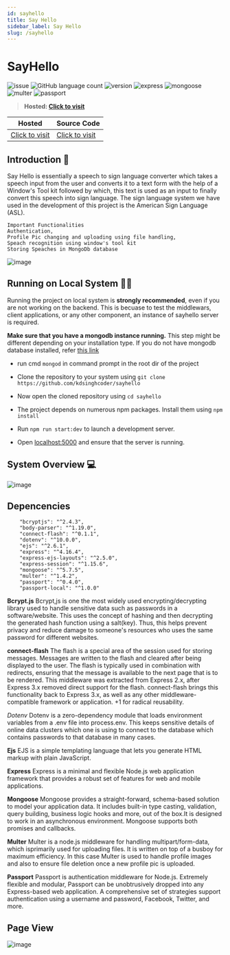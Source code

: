```yaml
---
id: sayhello
title: Say Hello
sidebar_label: Say Hello
slug: /sayhello
---
```


# SayHello
![issue](https://img.shields.io/github/issues/kdsinghcoder/sayhello)
![GitHub language count](https://img.shields.io/github/languages/count/kdsinghcoder/sayhello)
![version](https://img.shields.io/github/package-json/v/kdsinghcoder/sayhello)
![express](https://img.shields.io/github/package-json/dependency-version/kdsinghcoder/sayhello/express)
![mongoose](https://img.shields.io/github/package-json/dependency-version/kdsinghcoder/sayhello/mongoose)
![multer](https://img.shields.io/github/package-json/dependency-version/kdsinghcoder/sayhello/multer)
![passport](https://img.shields.io/github/package-json/dependency-version/kdsinghcoder/sayhello/passport)

> **Hosted: [Click to visit](sa-yhello.herokuapp.com/)**

| Hosted | Source Code |
| ------ | ----------- |
| [Click to visit](https://sa-yhello.herokuapp.com/) | [Click to visit](https://github.com/kdsinghcoder/sayhello/) |


## Introduction 👋

Say Hello is essentially a speech to sign language converter which takes a speech input from the user and converts it to a text form with the help of a Window's Tool kit followed by which, this text is used as an input to finally convert this speech into sign language. The sign language system we have used in the development of this project is the American Sign Language (ASL).

```
Important Functionalities
Authentication,
Profile Pic changing and uploading using file handling,
Speach recognition using window's tool kit
Storing Speaches in MongoDb database
```

![image](https://user-images.githubusercontent.com/50829119/120904541-69469b00-c66a-11eb-861b-1816362818cc.png)

## Running on Local System 🏃‍♀️

Running the project on local system is **strongly recommended**, even if you are not working on the backend. This is becuase to test the middlewars, client applications, or any other component, an instance of sayhello server is required.

 **Make sure that you have a mongodb instance running.** This step might be different depending on your installation type. If you do not have mongodb database installed, refer [this link](https://docs.mongodb.com/manual/administration/install-community/)

- run cmd `mongod` in command prompt in the root dir of the project 

- Clone the repository to your system using `git clone https://github.com/kdsinghcoder/sayhello`
- Now open the cloned repository using `cd sayhello`
- The project depends on numerous npm packages. Install them using  `npm install`
- Run `npm run start:dev` to launch a development server.
- Open [localhost:5000](http://localhost:5000) and ensure that the server is running.

## System Overview 💻
![image](https://user-images.githubusercontent.com/50829119/123988201-70509700-d9e5-11eb-9def-7f254d6a2a34.png)


## Depencencies 
```
    "bcryptjs": "^2.4.3",
    "body-parser": "^1.19.0",
    "connect-flash": "^0.1.1",
    "dotenv": "^10.0.0",
    "ejs": "^2.6.1",
    "express": "^4.16.4",
    "express-ejs-layouts": "^2.5.0",
    "express-session": "^1.15.6",
    "mongoose": "^5.7.5",
    "multer": "^1.4.2",
    "passport": "^0.4.0",
    "passport-local": "^1.0.0"
```

**Bcrypt.js**
Bcrypt,js is one the most widely used encrypting/decrypting library used to handle sensitive data such as passwords in a software/website. This uses the concept of hashing and then decrypting the generated hash function using a salt(key). Thus, this helps prevent privacy and reduce damage to someone's resources who uses the same password for different websites.

**connect-flash**
The flash is a special area of the session used for storing messages. Messages are written to the flash and cleared after being displayed to the user. The flash is
typically used in combination with redirects, ensuring that the message is available to the next page that is to be rendered. This middleware was extracted from Express 2.x, after Express 3.x removed direct support for the flash. connect-flash brings this functionality back to Express 3.x, as well as any other middleware-compatible framework or
application. +1 for radical reusability.

*Dotenv*
Dotenv is a zero-dependency module that loads environment variables from a .env file into process.env. This keeps sensitive details of online data clusters which one is using to connect to the database which contains passwords to that database in many cases.

**Ejs**
EJS is a simple templating language that lets you generate HTML markup with plain JavaScript.

**Express**
Express is a minimal and flexible Node.js web application framework that provides a robust set of features for web and mobile applications.

**Mongoose**
Mongoose provides a straight-forward, schema-based solution to model your application data. It includes built-in type casting, validation, query building, business logic hooks and more, out of the box.It is designed to work in an asynchronous environment. Mongoose supports both promises and callbacks. 

**Multer**
Multer is a node.js middleware for handling multipart/form-data, which isprimarily used for uploading files. It is written on top of a busboy for maximum
efficiency. In this case Multer is used to handle profile images and also to ensure file deletion once a new profile pic is uploaded.

**Passport**
Passport is authentication middleware for Node.js. Extremely flexible and modular, Passport can be unobtrusively dropped into any Express-based web application. A comprehensive set of strategies support authentication using a username and password, Facebook, Twitter, and more.

## Page View
![image](https://user-images.githubusercontent.com/50829119/124012430-c7169a80-d9fe-11eb-8558-8aed2f04577d.png)

